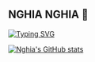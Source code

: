 ## NGHIA NGHIA 👋

<a href="https://git.io/typing-svg"><img src="https://readme-typing-svg.demolab.com?font=Fira+Code&pause=1000&color=9822F7&width=435&lines=.NET+DEVELOPER;Always+Learning+Attitude;KEEP+HYDRATED+!" alt="Typing SVG" /></a>
<!--
**nghia0coder/nghia0coder** is a ✨ _special_ ✨ repository because its `README.md` (this file) appears on your GitHub profile.

Here are some ideas to get you started:

- 🔭 I’m currently working on ...
- 🌱 I’m currently learning ...
- 👯 I’m looking to collaborate on ...
- 🤔 I’m looking for help with ...
- 💬 Ask me about ...
- 📫 How to reach me: ...
- 😄 Pronouns: ...
- ⚡ Fun fact: ...
-->

[![Nghia's GitHub stats](https://github-readme-stats.vercel.app/api?username=nghia0coder&show_icons=true&theme=maroongold)](https://github.com/anuraghazra/github-readme-stats)
